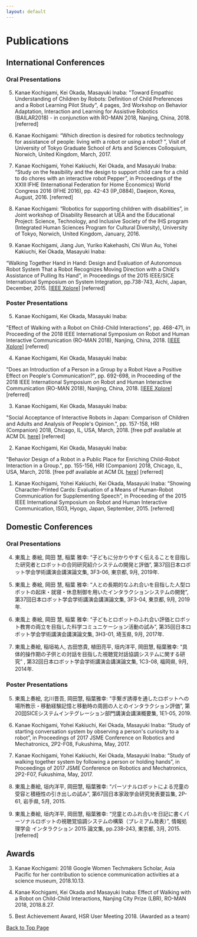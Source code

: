 ```yaml
---
layout: default
---
```


# Publications

## International Conferences

### Oral Presentations
5. Kanae Kochigami, Kei Okada, Masayuki Inaba:
"Toward Empathic Understanding of Children by Robots: Definition of Child Preferences and a Robot Learning Pilot Study", 4 pages, 3rd Workshop on Behavior Adaptation, Interaction and Learning for Assistive Robotics (BAILAR2018) - in conjunction with RO-MAN 2018, Nanjing, China, 2018. [referred]

4. Kanae Kochigami: “Which direction is desired for robotics technology for assistance of people: living with a robot or using a robot? ”, Visit of University of Tokyo Graduate School of Arts and Sciences Colloquium, Norwich, United Kingdom, March, 2017. 

3. <p id="IFHE2016">Kanae Kochigami, Yohei Kakiuchi, Kei Okada, and Masayuki Inaba: “Study on the feasibility and the design to support child care for a child to do chores with an interactive robot Pepper”, in Proceedings of the XXIII IFHE (International Federation for Home Economics) World Congress 2016 (IFHE 2016), pp. 42-43 (IP_0884), Daejeon, Korea, August, 2016. [referred] </p>


2. Kanae Kochigami: “Robotics for supporting children with disabilities”, in Joint workshop of Disability Research at UEA and the Educational Project: Science, Technology, and Inclusive Society of the IHS program (Integrated Human Sciences Program for Cultural Diversity), University of Tokyo, Norwich, United Kingdom, January, 2016.

1. <p id="SII2015"> Kanae Kochigami, Jiang Jun, Yuriko Kakehashi, Chi Wun Au, Yohei Kakiuchi, Kei Okada, Masayuki Inaba:
“Walking Together Hand in Hand: Design and Evaluation of Autonomous Robot System That a Robot Recognizes Moving Direction with a Child's Assistance of Pulling Its Hand”, in Proceedings of the 2015 IEEE/SICE International Symposium on System Integration, pp.738-743, Aichi, Japan, December, 2015. [<a href="https://doi.org/10.1109/SII.2015.7405071">IEEE Xplore</a>] [referred] </p>

### Poster Presentations

5. <p id="RO-MAN2018-1"> Kanae Kochigami, Kei Okada, Masayuki Inaba:
"Effect of Walking with a Robot on Child-Child Interactions", pp. 468-471, in Proceeding of the 2018 IEEE International Symposium on Robot and Human Interactive Communication (RO-MAN 2018), Nanjing, China, 2018. [<a href="https://doi.org/10.1109/ROMAN.2018.8525506">IEEE Xplore</a>] [referred] </p>

4. <p id="RO-MAN2018-2"> Kanae Kochigami, Kei Okada, Masayuki Inaba:
"Does an Introduction of a Person in a Group by a Robot Have a Positive Effect on People's Communication?", pp. 692-698, in Proceeding of the 2018 IEEE International Symposium on Robot and Human Interactive Communication (RO-MAN 2018), Nanjing, China, 2018. [<a href="https://doi.org/10.1109/ROMAN.2018.8525686">IEEE Xplore</a>] [referred] </p>

3. <p id="HRI2018-2"> Kanae Kochigami, Kei Okada, Masayuki Inaba:
"Social Acceptance of Interactive Robots in Japan: Comparison of Children and Adults and Analysis of People's Opinion.", pp. 157-158, HRI (Companion) 2018, Chicago, IL, USA, March, 2018. [free pdf available at ACM DL <a href="https://doi.org/10.1145/3173386.3177012">here</a>] [referred] </p>

2. <p id="HRI2018-1"> Kanae Kochigami, Kei Okada, Masayuki Inaba:
"Behavior Design of a Robot in a Public Place for Enriching Child-Robot Interaction in a Group.", pp. 155-156, HRI (Companion) 2018, Chicago, IL, USA, March, 2018. [free pdf available at ACM DL <a href="https://doi.org/10.1145/3173386.3177011">here</a>] [referred] </p>

1. Kanae Kochigami, Yohei Kakiuchi, Kei Okada, Masayuki Inaba:
“Showing Character-Printed Cards: Evaluation of a Means of Human-Robot Communication for Supplementing Speech”, in Proceeding of the 2015 IEEE International Symposium on Robot and Human Interactive Communication, IS03, Hyogo, Japan, September, 2015. [referred] 

## Domestic Conferences

### Oral Presentations

4. 東風上 奏絵, 岡田 慧, 稲葉 雅幸: “子どもに分かりやすく伝えることを目指した研究者とロボットの合同研究紹介システムの開発と評価”, 第37回日本ロボット学会学術講演会講演論文集, 3F3-06, 東京都, 9月, 2019年.   

3. 東風上 奏絵, 岡田 慧, 稲葉 雅幸: “人との長期的なふれ合いを目指した人型ロボットの起床・就寝・休息制御を用いたインタラクションシステムの開発”, 第37回日本ロボット学会学術講演会講演論文集, 3F3-04, 東京都, 9月, 2019年.   

2. <p id="RSJ2017"> 東風上 奏絵, 岡田 慧, 稲葉 雅幸: “子どもとロボットのふれ合い評価とロボット教育の両立を目指した科学コミュニケーション活動の試み”, 第35回日本ロボット学会学術講演会講演論文集, 3H3-01, 埼玉県, 9月, 2017年. </p>

1. 東風上奏絵, 稲垣祐人, 古田悠貴, 植田亮平, 垣内洋平, 岡田慧, 稲葉雅幸: “具体的操作期の子供との対話を目指した視聴覚対話協調システムに関する研究” , 第32回日本ロボット学会学術講演会講演論文集, 1C3-08, 福岡県, 9月, 2014年. 

### Poster Presentations

5. 東風上奏絵, 北川晋吾, 岡田慧, 稲葉雅幸: “手繋ぎ誘導を通したロボットへの場所教示・移動経験記憶と移動時の周囲の人とのインタラクション評価”, 第20回SICEシステムインテグレーション部門講演会講演概要集, 1E1-05, 2019.  

4. Kanae Kochigami, Yohei Kakiuchi, Kei Okada, Masayuki Inaba: “Study of starting conversation system by observing a person's curiosity to a robot”, in Proceedings of 2017 JSME Conference on Robotics and Mechatronics, 2P2-F08, Fukushima, May, 2017. 

3. Kanae Kochigami, Yohei Kakiuchi, Kei Okada, Masayuki Inaba: “Study of walking together system by following a person or holding hands”, in Proceedings of 2017 JSME Conference on Robotics and Mechatronics, 2P2-F07, Fukushima, May, 2017.


2. 東風上奏絵, 垣内洋平, 岡田慧, 稲葉雅幸: “パーソナルロボットによる児童の受容と積極性の引き出しの試み”, 第67回日本家政学会研究発表要旨集, 2P-61, 岩手県, 5月, 2015. 

1. 東風上奏絵, 垣内洋平, 岡田慧, 稲葉雅幸: “児童とのふれ合いを日記に書くパーソナルロボットの視聴覚協調システムの構築（プレミアム発表）”, 情報処理学会 インタラクション 2015 論文集, pp.238-243, 東京都, 3月, 2015. [referred]

## Awards

3. Kanae Kochigami: 
2018 Google Women Techmakers Scholar, Asia Pacific for her contribution to science communication activities at a science museum, 2018.10.13.

2. Kanae Kochigami, Kei Okada and Masayuki Inaba:
Effect of Walking with a Robot on Child-Child Interactions, Nanjing City Prize (LBR), RO-MAN 2018, 2018.8.27.

1. Best Achievement Award, HSR User Meeting 2018. (Awarded as a team)

<a href="{{ site.baseurl }}/index.html">Back to Top Page</a>